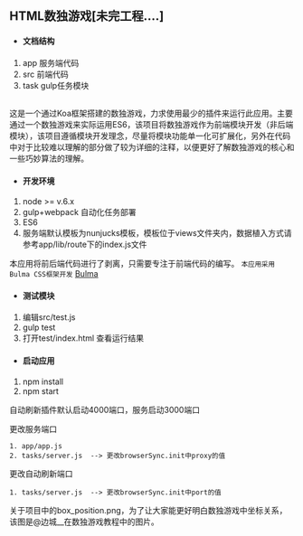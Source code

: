 ## HTML数独游戏[未完工程....]

* #### 文档结构   

1. app 服务端代码
2. src   前端代码
3. task   gulp任务模块

##

这是一个通过Koa框架搭建的数独游戏，力求使用最少的插件来运行此应用。主要通过一个数独游戏来实际运用ES6，该项目将数独游戏作为前端模块开发（非后端模块），该项目遵循模块开发理念，尽量将模块功能单一化可扩展化，另外在代码中对于比较难以理解的部分做了较为详细的注释，以便更好了解数独游戏的核心和一些巧妙算法的理解。

* #### 开发环境  

1. node >= v.6.x
2. gulp+webpack 自动化任务部署
3. ES6
4. 服务端默认模板为nunjucks模板，模板位于views文件夹内，数据植入方式请参考app/lib/route下的index.js文件

本应用将前后端代码进行了剥离，只需要专注于前端代码的编写。
`本应用采用Bulma CSS框架开发`
[Bulma](https://bulma.io/)


* #### 测试模块

1. 编辑src/test.js 
2. gulp test
3. 打开test/index.html 查看运行结果


* #### 启动应用 

1. npm install
2. npm start

自动刷新插件默认启动4000端口，服务启动3000端口

更改服务端口
```
1. app/app.js
2. tasks/server.js  --> 更改browserSync.init中proxy的值   
```

更改自动刷新端口
```
1. tasks/server.js  --> 更改browserSync.init中port的值   
```


关于项目中的box_position.png，为了让大家能更好明白数独游戏中坐标关系，
该图是@边城__在数独游戏教程中的图片。